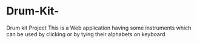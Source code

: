 # Drum-Kit-
Drum kit Project
This is a Web application having some instruments which can be used by clicking or by tying their alphabets
on keyboard
